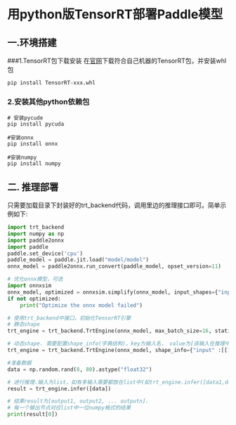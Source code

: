 # 用python版TensorRT部署Paddle模型

## 一.环境搭建
###1.TensorRT包下载安装
在[官网](https://developer.download.nvidia.cn/compute/redist/nvidia-tensorrt)下载符合自己机器的TensorRT包，并安装whl包
```
pip install TensorRT-xxx.whl
```

### 2.安装其他python依赖包
```
# 安装pycude
pip install pycuda

#安装onnx
pip install onnx

#安装numpy
pip install numpy
```

## 二. 推理部署
只需要加载目录下封装好的trt_backend代码，调用里边的推理接口即可。简单示例如下:
```python
import trt_backend
import numpy as np
import paddle2onnx
import paddle
paddle.set_device('cpu')
paddle_model = paddle.jit.load("model/model")
onnx_model = paddle2onnx.run_convert(paddle_model, opset_version=11)

# 优化onnx模型，可选
import onnxsim
onnx_model, optimized = onnxsim.simplify(onnx_model, input_shapes={"input": [12, 80]}, dynamic_input_shape=True, skipped_optimizers=["extract_constant_to_initializer"])↩
if not optimized:
    print("Optimize the onnx model failed")

# 使用trt_backend中接口，初始化TensorRT引擎
# 静态shape
trt_engine = trt_backend.TrtEngine(onnx_model, max_batch_size=16, static_shape=True)

# 动态shape. 需要配置shape_info(字典结构)，key为输入名， value为[该输入在推理中的最小形状(min_shape)、最常用的形状(opt_shape)、最大形状(max_shape)]
trt_engine = trt_backend.TrtEngine(onnx_model, shape_info={"input" :[[1, 80], [10, 80], [16, 80]]}, max_batch_size=16, static_shape=False)

#准备数据
data = np.random.rand(8, 80).astype("float32")

# 进行推理.输入为list，如有多输入需要都放在list中(如trt_engine.infer([data1,data2]))
result = trt_engine.infer([data])

# 结果result为[output1, output2, ... outputn]. 
# 每一个输出节点对应list中一位numpy格式的结果
print(result[0])
```
